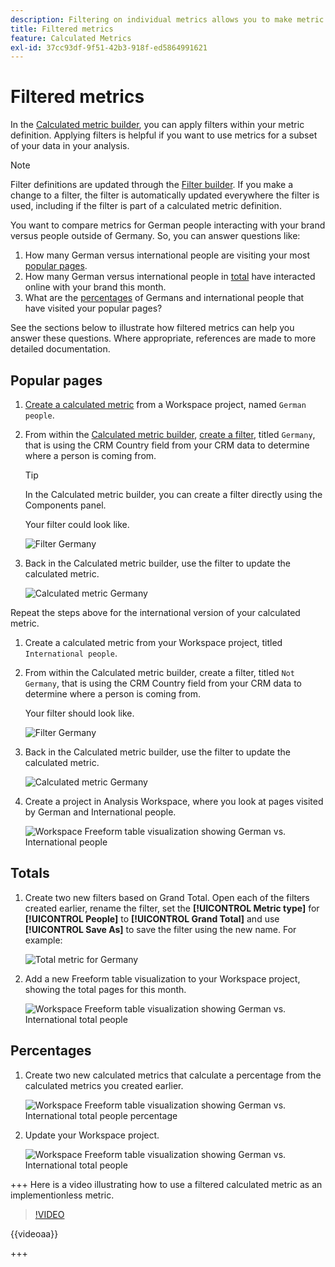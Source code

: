 ```yaml
---
description: Filtering on individual metrics allows you to make metric comparisons within the same report.
title: Filtered metrics
feature: Calculated Metrics
exl-id: 37cc93df-9f51-42b3-918f-ed5864991621
---
```

# Filtered metrics

In the [Calculated metric builder](cm-build-metrics.md#definition-builder), you can apply filters within your metric definition. Applying filters is helpful if you want to use metrics for a subset of your data in your analysis. 

>[!NOTE]
>
>Filter definitions are updated through the [Filter builder](/help/components/filters/filter-builder.md). If you make a change to a filter, the filter is automatically updated everywhere the filter is used, including if the filter is part of a calculated metric definition.
>

You want to compare metrics for German people interacting with your brand versus people outside of Germany. So, you can answer questions like:

1. How many German versus international people are visiting your most [popular pages](#popular-pages).
1. How many German versus international people in [total](#totals) have interacted online with your brand this month.
1. What are the [percentages](#percentages) of Germans and international people that have visited your popular pages?
   
See the sections below to illustrate how filtered metrics can help you answer these questions. Where appropriate, references are made to more detailed documentation.

## Popular pages

1. [Create a calculated metric](cm-workflow.md) from a Workspace project, named `German people`.
1. From within the [Calculated metric builder](cm-build-metrics.md), [create a filter](/help/components/filters/filter-builder.md), titled `Germany`, that is using the CRM Country field from your CRM data to determine where a person is coming from. 

   >[!TIP]
   >
   >In the Calculated metric builder, you can create a filter directly using the Components panel.
   >   

   Your filter could look like.

   ![Filter Germany](assets/filter-germany.png)

1. Back in the Calculated metric builder, use the filter to update the calculated metric.

   ![Calculated metric Germany](assets/calculated-metric-germany.png)

Repeat the steps above for the international version of your calculated metric.

1. Create a calculated metric from your Workspace project, titled `International people`.
1. From within the Calculated metric builder, create a filter, titled `Not Germany`, that is using the CRM Country field from your CRM data to determine where a person is coming from.
 
   Your filter should look like.

   ![Filter Germany](assets/filter-not-germany.png)

1. Back in the Calculated metric builder, use the filter to update the calculated metric.

   ![Calculated metric Germany](assets/calculated-metric-notgermany.png)


1. Create a project in Analysis Workspace, where you look at pages visited by German and International people.

   ![Workspace Freeform table visualization showing German vs. International people](assets/workspace-german-vs-international.png)


## Totals

1. Create two new filters based on Grand Total. Open each of the filters created earlier, rename the filter, set the **[!UICONTROL Metric type]** for **[!UICONTROL People]** to **[!UICONTROL Grand Total]** and use **[!UICONTROL Save As]** to save the filter using the new name. For example:

   ![Total metric for Germany](assets/calculated-metric-germany-total.png)

1. Add a new Freeform table visualization to your Workspace project, showing the total pages for this month.

   ![Workspace Freeform table visualization showing German vs. International total people](assets/workspace-german-vs-international-totals.png)


## Percentages

1. Create two new calculated metrics that calculate a percentage from the calculated metrics you created earlier.

   ![Workspace Freeform table visualization showing German vs. International total people percentage](assets/calculated-metric-germany-total-percentage.png)


1. Update your Workspace project.

   ![Workspace Freeform table visualization showing German vs. International total people](assets/workspace-german-vs-international-totals-percentage.png)


+++ Here is a video illustrating how to use a filtered calculated metric as an implementionless metric.

>[!VIDEO](https://video.tv.adobe.com/v/25407/?quality=12)

{{videoaa}}

+++

